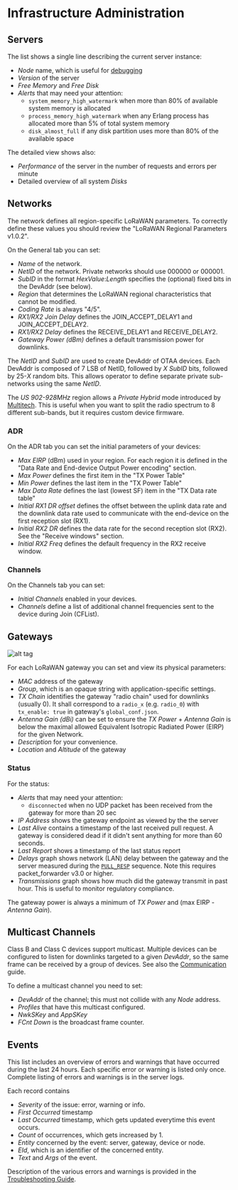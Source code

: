 # Infrastructure Administration

## Servers

The list shows a single line describing the current server instance:
 * *Node* name, which is useful for [debugging](Development.md#debugging)
 * *Version* of the server
 * *Free Memory* and *Free Disk*
 * *Alerts* that may need your attention:
   * `system_memory_high_watermark` when more than 80% of available system memory
     is allocated
   * `process_memory_high_watermark` when any Erlang process has allocated more
     than 5% of total system memory
   * `disk_almost_full` if any disk partition uses more than 80% of the available
     space

The detailed view shows also:
 * *Performance* of the server in the number of requests and errors per minute
 * Detailed overview of all system *Disks*

## Networks

The network defines all region-specific LoRaWAN parameters. To correctly
define these values you should review the "LoRaWAN Regional Parameters v1.0.2".

On the General tab you can set:
 * *Name* of the network.
 * *NetID* of the network. Private networks should use 000000 or 000001.
 * *SubID* in the format *HexValue*:*Length* specifies the (optional) fixed
   bits in the DevAddr (see below).
 * *Region* that determines the LoRaWAN regional characteristics that cannot be modified.
 * *Coding Rate* is always "4/5".
 * *RX1/RX2 Join Delay* defines the JOIN_ACCEPT_DELAY1 and JOIN_ACCEPT_DELAY2.
 * *RX1/RX2 Delay* defines the RECEIVE_DELAY1 and RECEIVE_DELAY2.
 * *Gateway Power (dBm)* defines a default transmission power for downlinks.

The *NetID* and *SubID* are used to create DevAddr of OTAA devices. Each DevAddr
is composed of 7 LSB of NetID, followed by *X* *SubID* bits, followed by 25-*X*
random bits. This allows operator to define separate private sub-networks using
the same *NetID*.

The *US 902-928MHz* region allows a *Private Hybrid* mode introduced by
[Multitech](www.multitech.net/developer/software/lora/introduction-to-lora).
This is useful when you want to split the radio spectrum to 8 different sub-bands,
but it requires custom device firmware.

### ADR

On the ADR tab you can set the initial parameters of your devices:
 * *Max EIRP* (dBm) used in your region. For each region it is defined in the
   "Data Rate and End-device Output Power encoding" section.
 * *Max Power* defines the first item in the "TX Power Table"
 * *Min Power* defines the last item in the "TX Power Table"
 * *Max Data Rate* defines the last (lowest SF) item in the "TX Data rate table"
 * *Initial RX1 DR offset* defines the offset between the uplink data rate and
   the downlink data rate used to communicate with the end-device on the first
   reception slot (RX1).
 * *Initial RX2 DR* defines the data rate for the second reception slot (RX2).
   See the "Receive windows" section.
 * *Initial RX2 Freq* defines the default frequency in the RX2 receive window.

### Channels

On the Channels tab you can set:
 * *Initial Channels* enabled in your devices.
 * *Channels* define a list of additional channel frequencies sent to the device
   during Join (CFList).

## Gateways
![alt tag](https://raw.githubusercontent.com/gotthardp/lorawan-server/master/doc/images/admin-gateway.png)

For each LoRaWAN gateway you can set and view its physical parameters:
 * *MAC* address of the gateway
 * *Group*, which is an opaque string with application-specific settings.
 * *TX Chain* identifies the gateway "radio chain" used for downlinks (usually 0).
   It shall correspond to a `radio_x` (e.g. `radio_0`) with `tx_enable: true`
   in gateway's `global_conf.json`.
 * *Antenna Gain (dBi)* can be set to ensure the *TX Power* + *Antenna Gain*
   is below the maximal allowed Equivalent Isotropic Radiated Power (EIRP)
   for the given Network.
 * *Description* for your convenience.
 * *Location* and *Altitude* of the gateway

### Status

For the status:
 * *Alerts* that may need your attention:
   * `disconnected` when no UDP packet has been received from the gateway for
     more than 20 sec
 * *IP Address* shows the gateway endpoint as viewed by the the server
 * *Last Alive* contains a timestamp of the last received pull request. A gateway is
   considered dead if it didn't sent anything for more than 60 seconds.
 * *Last Report* shows a timestamp of the last status report
 * *Delays* graph shows network (LAN) delay between the gateway and the server
   measured during the [`PULL_RESP`](https://github.com/Lora-net/packet_forwarder/blob/master/PROTOCOL.TXT#L274)
   sequence. Note this requires packet_forwarder v3.0 or higher.
 * *Transmissions* graph shows how much did the gateway transmit in past hour.
   This is useful to monitor regulatory compliance.

The gateway power is always a minimum of *TX Power* and (max EIRP - *Antenna Gain*).


## Multicast Channels

Class B and Class C devices support multicast. Multiple devices can be configured
to listen for downlinks targeted to a given *DevAddr*, so the same frame can be
received by a group of devices. See also the [Communication](Communication.md) guide.

To define a multicast channel you need to set:
 * *DevAddr* of the channel; this must not collide with any *Node* address.
 * *Profiles* that have this multicast configured.
 * *NwkSKey* and *AppSKey*
 * *FCnt Down* is the broadcast frame counter.


## Events

This list includes an overview of errors and warnings that have occurred during
the last 24 hours. Each specific error or warning is listed only once. Complete
listing of errors and warnings is in the server logs.

Each record contains
 * *Severity* of the issue: error, warning or info.
 * *First Occurred* timestamp
 * *Last Occurred* timestamp, which gets updated everytime this event occurs.
 * *Count* of occurrences, which gets increased by 1.
 * *Entity* concerned by the event: server, gateway, device or node.
 * *EId*, which is an identifier of the concerned entity.
 * *Text* and *Args* of the event.

Description of the various errors and warnings is provided in the
[Troubleshooting Guide](Troubleshooting.md).
